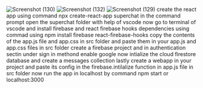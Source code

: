 ![Screenshot (130)](https://user-images.githubusercontent.com/63185422/125432439-f0adc95c-1d9b-42c4-85bf-6a0293604753.png)
![Screenshot (132)](https://user-images.githubusercontent.com/63185422/125432468-d7c42165-4ebc-4898-90c0-00e3fa75d680.png)
![Screenshot (129)](https://user-images.githubusercontent.com/63185422/125432735-5e8ae3ee-b79e-43f5-b725-62fbc48b3822.png)
create the react app using command npx create-react-app superchat in the command prompt
open the superchat folder with help of vscode
now go to terminal of vscode and install firebase and react firebase hooks dependencies using commad using npm install firebase react-firebase-hooks
copy the contents of the app.js file and app.css in src folder and paste them in your app.js and app.css files in src folder
create a firebase project and in authentication sectin under sign in methond enable google
now intialize the cloud firestore database and create a messages collection
lastly create a webapp in your project and paste its config in the firebase.intilalize function in app.js file in src folder
now run the app in localhost by command npm start or localhost:3000
